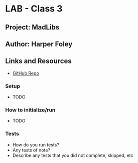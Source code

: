 # LAB - Class 3

## Project: MadLibs

## Author: Harper Foley

## Links and Resources

* [GitHub Repo](https://github.com/hfoley2013/madlib-cli)

### Setup

* TODO

### How to initialize/run

* TODO

### Tests

* How do you run tests?
* Any tests of note?
* Describe any tests that you did not complete, skipped, etc